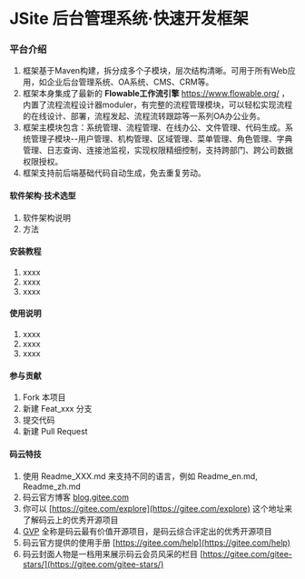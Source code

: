# JSite 后台管理系统·快速开发框架

### 平台介绍
1. 框架基于Maven构建，拆分成多个子模块，层次结构清晰。可用于所有Web应用，如企业后台管理系统、OA系统、CMS、CRM等。
2. 框架本身集成了最新的 **Flowable工作流引擎** https://www.flowable.org/ ，内置了流程流程设计器moduler，有完整的流程管理模块，可以轻松实现流程的在线设计、部署，流程发起、流程流转跟踪等一系列OA办公业务。
3. 框架主模块包含：系统管理、流程管理、在线办公、文件管理、代码生成。系统管理子模块--用户管理、机构管理、区域管理、菜单管理、角色管理、字典管理、日志查询、连接池监视，实现权限精细控制，支持跨部门、跨公司数据权限授权。
4. 框架支持前后端基础代码自动生成，免去重复劳动。

#### 软件架构·技术选型
1. 软件架构说明
2. 方法


#### 安装教程

1. xxxx
2. xxxx
3. xxxx

#### 使用说明

1. xxxx
2. xxxx
3. xxxx

#### 参与贡献

1. Fork 本项目
2. 新建 Feat_xxx 分支
3. 提交代码
4. 新建 Pull Request


#### 码云特技

1. 使用 Readme\_XXX.md 来支持不同的语言，例如 Readme\_en.md, Readme\_zh.md
2. 码云官方博客 [blog.gitee.com](https://blog.gitee.com)
3. 你可以 [https://gitee.com/explore](https://gitee.com/explore) 这个地址来了解码云上的优秀开源项目
4. [GVP](https://gitee.com/gvp) 全称是码云最有价值开源项目，是码云综合评定出的优秀开源项目
5. 码云官方提供的使用手册 [https://gitee.com/help](https://gitee.com/help)
6. 码云封面人物是一档用来展示码云会员风采的栏目 [https://gitee.com/gitee-stars/](https://gitee.com/gitee-stars/)